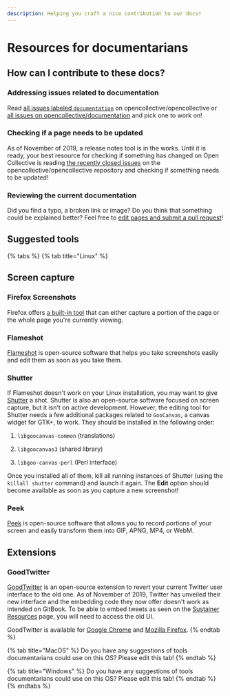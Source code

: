 ```yaml
---
description: Helping you craft a nice contribution to our docs!
---
```


# Resources for documentarians

## How can I contribute to these docs?

### Addressing issues related to documentation

Read [all issues labeled `documentation`](https://github.com/opencollective/opencollective/issues?q=is%3Aissue+is%3Aopen+label%3Adocumentation) on opencollective/opencollective or [all issues on opencollective/documentation](https://github.com/opencollective/documentation/issues) and pick one to work on!

### Checking if a page needs to be updated

As of November of 2019, a release notes tool is in the works. Until it is ready, your best resource for checking if something has changed on Open Collective is reading [the recently closed issues](https://github.com/opencollective/opencollective/issues?q=is%3Aissue+is%3Aclosed) on the opencollective/opencollective repository and checking if something needs to be updated!

### Reviewing the current documentation

Did you find a typo, a broken link or image? Do you think that something could be explained better? Feel free to [edit pages and submit a pull request](suggesting-changes.md)!

## Suggested tools 

{% tabs %}
{% tab title="Linux" %}
## Screen capture

### Firefox Screenshots

Firefox offers [a built-in tool](https://support.mozilla.org/en-US/kb/firefox-screenshots) that can either capture a portion of the page or the whole page you're currently viewing.

### Flameshot

[Flameshot](https://flameshot.js.org) is open-source software that helps you take screenshots easily and edit them as soon as you take them.

### Shutter

If Flameshot doesn't work on your Linux installation, you may want to give [Shutter](https://launchpad.net/shutter) a shot. Shutter is also an open-source software focused on screen capture, but it isn't on active development. However, the editing tool for Shutter needs a few additional packages related to `GooCanvas`, a canvas widget for GTK+, to work. They should be installed in the following order: 

1. `libgoocanvas-common` \(translations\) 

2. `libgoocanvas3` \(shared library\) 

3. `libgoo-canvas-perl` \(Perl interface\)

Once you installed all of them, kill all running instances of Shutter \(using the `killall shutter` command\) and launch it again. The **Edit** option should become available as soon as you capture a new screenshot!

### Peek

[Peek](https://github.com/phw/peek) is open-source software that allows you to record portions of your screen and easily transform them into GIF, APNG, MP4, or WebM.

## Extensions

### GoodTwitter

[GoodTwitter](https://github.com/ZusorCode/GoodTwitter) is an open-source extension to revert your current Twitter user interface to the old one. As of November of 2019, Twitter has unveiled their new interface and the embedding code they now offer doesn't work as intended on GitBook. To be able to embed tweets as seen on the [Sustainer Resources](../../financial-contributors/organizations/sustainer-resources.md) page, you will need to access the old UI.

GoodTwitter is available for [Google Chrome](https://chrome.google.com/webstore/detail/goodtwitter/jbanhionoclikdjnjlcmefiofgjimgca) and [Mozilla Firefox](https://addons.mozilla.org/en-US/firefox/addon/goodtwitter/).
{% endtab %}

{% tab title="MacOS" %}
Do you have any suggestions of tools documentarians could use on this OS? Please edit this tab!
{% endtab %}

{% tab title="Windows" %}
Do you have any suggestions of tools documentarians could use on this OS? Please edit this tab!
{% endtab %}
{% endtabs %}

